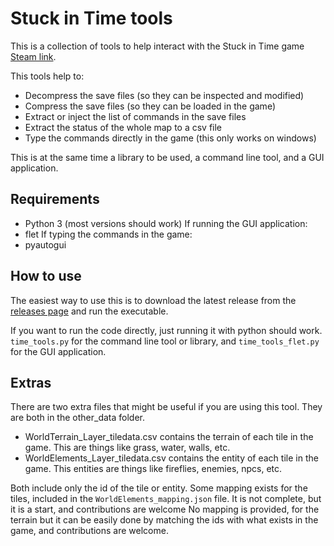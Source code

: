 # Stuck in Time tools

This is a collection of tools to help interact with the Stuck in Time game [Steam link](https://store.steampowered.com/app/1814010/Stuck_In_Time/).

This tools help to:
- Decompress the save files (so they can be inspected and modified)
- Compress the save files (so they can be loaded in the game)
- Extract or inject the list of commands in the save files
- Extract the status of the whole map to a csv file
- Type the commands directly in the game (this only works on windows)

This is at the same time a library to be used, a command line tool, and a GUI application. 

## Requirements

- Python 3 (most versions should work)
If running the GUI application:
- flet
If typing the commands in the game:
- pyautogui

## How to use

The easiest way to use this is to download the latest release from the [releases page](https://github.com/Daniferrito/Stuck-in-Time-Tools/releases) and run the executable.

If you want to run the code directly, just running it with python should work.
`time_tools.py`  for the command line tool or library, and `time_tools_flet.py` for the GUI application.

## Extras

There are two extra files that might be useful if you are using this tool. They are both in the other_data folder.
- WorldTerrain_Layer_tiledata.csv contains the terrain of each tile in the game. This are things like grass, water, walls, etc. 
- WorldElements_Layer_tiledata.csv contains the entity of each tile in the game. This entities are things like fireflies, enemies, npcs, etc.

Both include only the id of the tile or entity. 
Some mapping exists for the tiles, included in the `WorldElements_mapping.json` file. It is not complete, but it is a start, and contributions are welcome
No mapping is provided, for the terrain but it can be easily done by matching the ids with what exists in the game, and contributions are welcome.

